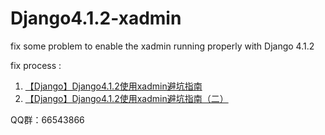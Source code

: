 # Django4.1.2-xadmin
fix some problem to enable the xadmin running properly with Django 4.1.2


fix process :
1. [【Django】Django4.1.2使用xadmin避坑指南](https://blog.csdn.net/chengyikang20/article/details/127973609)
2. [【Django】Django4.1.2使用xadmin避坑指南（二）](https://blog.csdn.net/chengyikang20/article/details/127979799)

QQ群：66543866
